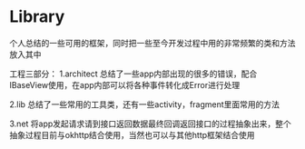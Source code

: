 # Library
个人总结的一些可用的框架，同时把一些至今开发过程中用的非常频繁的类和方法放入其中

工程三部分：
1.architect 总结了一些app内部出现的很多的错误，配合IBaseView使用，在app内部可以将各种事件转化成Error进行处理

2.lib 总结了一些常用的工具类，还有一些activity，fragment里面常用的方法

3.net 将app发起请求请到接口返回数据最终回调返回接口的过程抽象出来，整个抽象过程目前与okhttp结合使用，当然也可以与其他http框架结合使用
